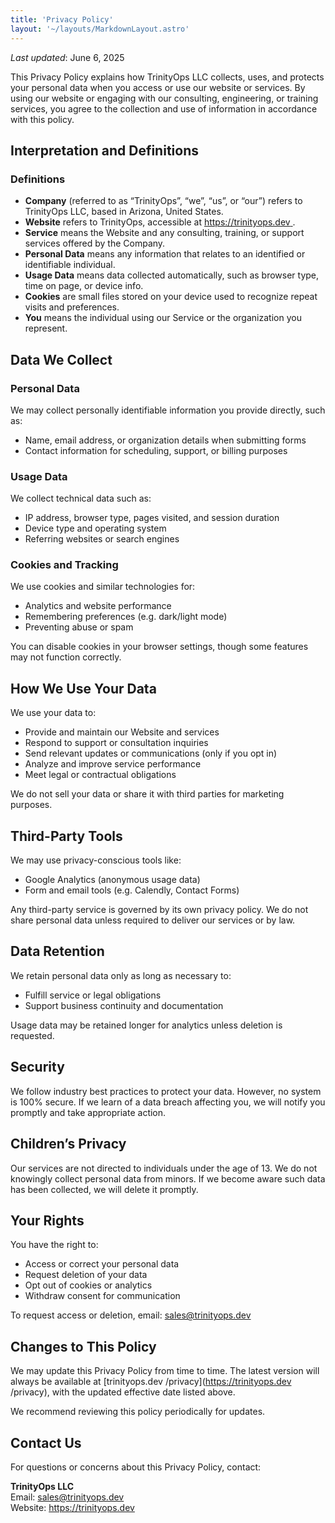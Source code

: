 ```yaml
---
title: 'Privacy Policy'
layout: '~/layouts/MarkdownLayout.astro'
---
```


_Last updated_: June 6, 2025

This Privacy Policy explains how TrinityOps LLC collects, uses, and protects your personal data when you access or use our website or services. By using our website or engaging with our consulting, engineering, or training services, you agree to the collection and use of information in accordance with this policy.

## Interpretation and Definitions

### Definitions

- **Company** (referred to as “TrinityOps”, “we”, “us”, or “our”) refers to TrinityOps LLC, based in Arizona, United States.
- **Website** refers to TrinityOps, accessible at [https://trinityops.dev
  ](https://trinityops.dev).
- **Service** means the Website and any consulting, training, or support services offered by the Company.
- **Personal Data** means any information that relates to an identified or identifiable individual.
- **Usage Data** means data collected automatically, such as browser type, time on page, or device info.
- **Cookies** are small files stored on your device used to recognize repeat visits and preferences.
- **You** means the individual using our Service or the organization you represent.

## Data We Collect

### Personal Data

We may collect personally identifiable information you provide directly, such as:

- Name, email address, or organization details when submitting forms
- Contact information for scheduling, support, or billing purposes

### Usage Data

We collect technical data such as:

- IP address, browser type, pages visited, and session duration
- Device type and operating system
- Referring websites or search engines

### Cookies and Tracking

We use cookies and similar technologies for:

- Analytics and website performance
- Remembering preferences (e.g. dark/light mode)
- Preventing abuse or spam

You can disable cookies in your browser settings, though some features may not function correctly.

## How We Use Your Data

We use your data to:

- Provide and maintain our Website and services
- Respond to support or consultation inquiries
- Send relevant updates or communications (only if you opt in)
- Analyze and improve service performance
- Meet legal or contractual obligations

We do not sell your data or share it with third parties for marketing purposes.

## Third-Party Tools

We may use privacy-conscious tools like:

- Google Analytics (anonymous usage data)
- Form and email tools (e.g. Calendly, Contact Forms)

Any third-party service is governed by its own privacy policy. We do not share personal data unless required to deliver our services or by law.

## Data Retention

We retain personal data only as long as necessary to:

- Fulfill service or legal obligations
- Support business continuity and documentation

Usage data may be retained longer for analytics unless deletion is requested.

## Security

We follow industry best practices to protect your data. However, no system is 100% secure. If we learn of a data breach affecting you, we will notify you promptly and take appropriate action.

## Children’s Privacy

Our services are not directed to individuals under the age of 13. We do not knowingly collect personal data from minors. If we become aware such data has been collected, we will delete it promptly.

## Your Rights

You have the right to:

- Access or correct your personal data
- Request deletion of your data
- Opt out of cookies or analytics
- Withdraw consent for communication

To request access or deletion, email: [sales@trinityops.dev](mailto:sales@trinityops.dev)

## Changes to This Policy

We may update this Privacy Policy from time to time. The latest version will always be available at [trinityops.dev
/privacy](https://trinityops.dev
/privacy), with the updated effective date listed above.

We recommend reviewing this policy periodically for updates.

## Contact Us

For questions or concerns about this Privacy Policy, contact:

**TrinityOps LLC**  
Email: [sales@trinityops.dev](mailto:sales@trinityops.dev)  
Website: [https://trinityops.dev
](https://trinityops.dev)

